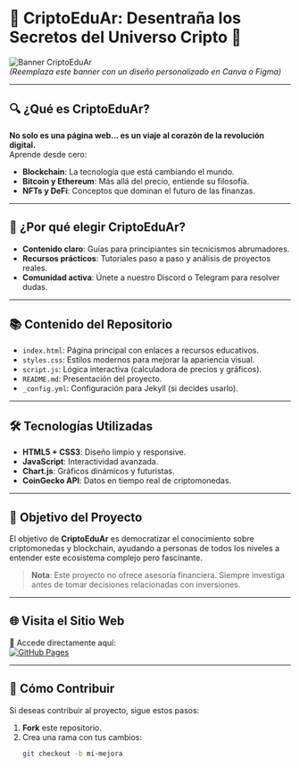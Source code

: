# 🌌 CriptoEduAr: Desentraña los Secretos del Universo Cripto 🚀

![Banner CriptoEduAr](https://via.placeholder.com/800x200.png?text=CriptoEduAr%3A+Educación+en+Criptomonedas)  
*(Reemplaza este banner con un diseño personalizado en Canva o Figma)*

---

## 🔍 ¿Qué es CriptoEduAr?

**No solo es una página web… es un viaje al corazón de la revolución digital.**  
Aprende desde cero:
- **Blockchain**: La tecnología que está cambiando el mundo.
- **Bitcoin y Ethereum**: Más allá del precio, entiende su filosofía.
- **NFTs y DeFi**: Conceptos que dominan el futuro de las finanzas.

---

## 🌟 ¿Por qué elegir CriptoEduAr?

- **Contenido claro**: Guías para principiantes sin tecnicismos abrumadores.
- **Recursos prácticos**: Tutoriales paso a paso y análisis de proyectos reales.
- **Comunidad activa**: Únete a nuestro Discord o Telegram para resolver dudas.

---

## 📚 Contenido del Repositorio

- `index.html`: Página principal con enlaces a recursos educativos.
- `styles.css`: Estilos modernos para mejorar la apariencia visual.
- `script.js`: Lógica interactiva (calculadora de precios y gráficos).
- `README.md`: Presentación del proyecto.
- `_config.yml`: Configuración para Jekyll (si decides usarlo).

---

## 🛠️ Tecnologías Utilizadas

- **HTML5 + CSS3**: Diseño limpio y responsive.
- **JavaScript**: Interactividad avanzada.
- **Chart.js**: Gráficos dinámicos y futuristas.
- **CoinGecko API**: Datos en tiempo real de criptomonedas.

---

## 🎯 Objetivo del Proyecto

El objetivo de **CriptoEduAr** es democratizar el conocimiento sobre criptomonedas y blockchain, ayudando a personas de todos los niveles a entender este ecosistema complejo pero fascinante.

> **Nota**: Este proyecto no ofrece asesoría financiera. Siempre investiga antes de tomar decisiones relacionadas con inversiones.

---

## 🌐 Visita el Sitio Web

🚀 Accede directamente aquí:  
[![GitHub Pages](https://img.shields.io/badge/Página%20Live-Verde?logo=github&style=flat)](https://ariasalejo.github.io/Cripto.EduAr)

---

## 🤝 Cómo Contribuir

Si deseas contribuir al proyecto, sigue estos pasos:
1. **Fork** este repositorio.
2. Crea una rama con tus cambios:
   ```bash
   git checkout -b mi-mejora
   
